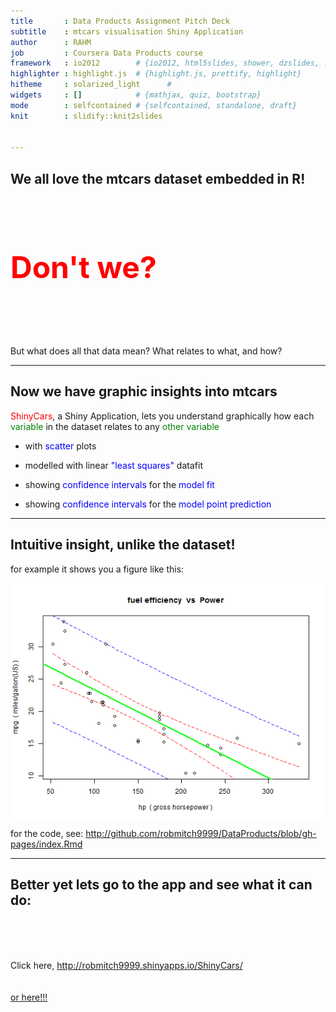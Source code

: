```yaml
---
title       : Data Products Assignment Pitch Deck
subtitle    : mtcars visualisation Shiny Application
author      : RAHM
job         : Coursera Data Products course
framework   : io2012        # {io2012, html5slides, shower, dzslides, ...}
highlighter : highlight.js  # {highlight.js, prettify, highlight}
hitheme     : solarized_light      # 
widgets     : []            # {mathjax, quiz, bootstrap}
mode        : selfcontained # {selfcontained, standalone, draft}
knit        : slidify::knit2slides


--- 
```


## We all love the mtcars dataset embedded in R!
<br>
<br>
<br>
<br>

<b><font size="8" color="red"> Don't we? </font></b>

<br>
<br>
<br>
<br>

But what does all that data mean?
What relates to what, and how?

---

## Now we have graphic insights into mtcars

<font color="red"> ShinyCars</font>, a Shiny Application, lets you understand graphically how each<font color="green"> variable </font>in the dataset relates to any <font color="green">other variable </font>

  * with <font color="blue">scatter </font> plots
  
  * modelled with linear <font color="blue">"least squares" </font> datafit
  
  * showing <font color="blue">confidence intervals </font> for the <font color="blue">model fit</font>
  
  * showing <font color="blue">confidence intervals </font> for the <font color="blue">model point prediction</font>

---

## Intuitive insight, unlike the dataset!

for example it shows you a figure like this:

<img src="assets/fig/plot-1.png" title="plot of chunk plot" alt="plot of chunk plot" style="display: block; margin: auto;" />

for the code, see: http://github.com/robmitch9999/DataProducts/blob/gh-pages/index.Rmd

---

## Better yet lets go to the app and see what it can do:

<br>
<br>
<br>

Click here, http://robmitch9999.shinyapps.io/ShinyCars/
<br>
<br>
<br>
<a href="http://robmitch9999.shinyapps.io/ShinyCars/">or here!!!</a>

